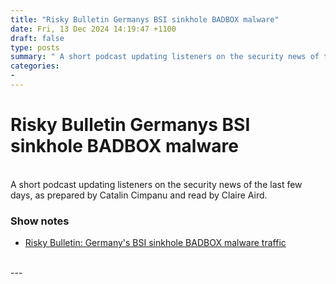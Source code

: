 ```yaml
---
title: "Risky Bulletin Germanys BSI sinkhole BADBOX malware"
date: Fri, 13 Dec 2024 14:19:47 +1100
draft: false
type: posts
summary: " A short podcast updating listeners on the security news of the last few days, as prepared by Catalin Cimpanu and read by"
categories: 
- 
---
```

# Risky Bulletin Germanys BSI sinkhole BADBOX malware


<br/>
A short podcast updating listeners on the security news of the last few days, as prepared by Catalin Cimpanu and read by Claire Aird.

### Show notes

-   [Risky Bulletin: Germany's BSI sinkhole BADBOX malware traffic](https://news.risky.biz/risky-bulletin-germanys-bsi-sinkhole-badbox-malware-traffic/)

<br/>
---
